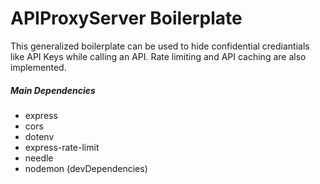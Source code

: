 # APIProxyServer Boilerplate

This generalized boilerplate can be used to hide confidential crediantials like API Keys while calling an API. Rate limiting and API caching are also implemented.

##### Main Dependencies
* express
* cors
* dotenv
* express-rate-limit
* needle
* nodemon (devDependencies)